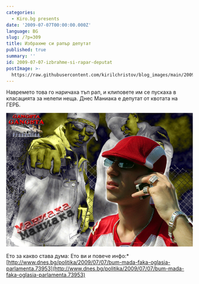 ```yaml
---
categories:
  - Kiro.bg presents
date: '2009-07-07T00:00:00.000Z'
language: BG
slug: /?p=309
title: Избрахме си рапър депутат
published: true
summary: ''
id: 2009-07-07-izbrahme-si-rapar-deputat
postImage: >-
  https://raw.githubusercontent.com/kirilchristov/blog_images/main/2009/07/Maniaka-Pic.jpg
---
```


Навремето това го наричаха тъп рап, и клиповете им се пускаха в класацията за нелепи неща. Днес Маниака е депутат от квотата на ГЕРБ. 

![Maniaka Pic](https://raw.githubusercontent.com/kirilchristov/blog_images/main/2009/07/Maniaka-Pic.jpg)

 Ето за какво става дума:  Ето ви и повече инфо:*   [http://www.dnes.bg/politika/2009/07/07/bum-mada-faka-oglasia-parlamenta.73953](http://www.dnes.bg/politika/2009/07/07/bum-mada-faka-oglasia-parlamenta.73953)
